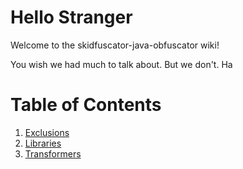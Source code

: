 # Hello Stranger

Welcome to the skidfuscator-java-obfuscator wiki!

You wish we had much to talk about. But we don't. Ha

# Table of Contents
1. [Exclusions](/exclusion)
2. [Libraries](/libraries)
3. [Transformers](/transformers)